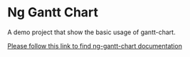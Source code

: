 # Ng Gantt Chart

A demo project that show the basic usage of gantt-chart.

[Please follow this link to find ng-gantt-chart documentation](https://github.com/gbublys/ng-gantt-chart/tree/master/src/lib/gantt-chart)
